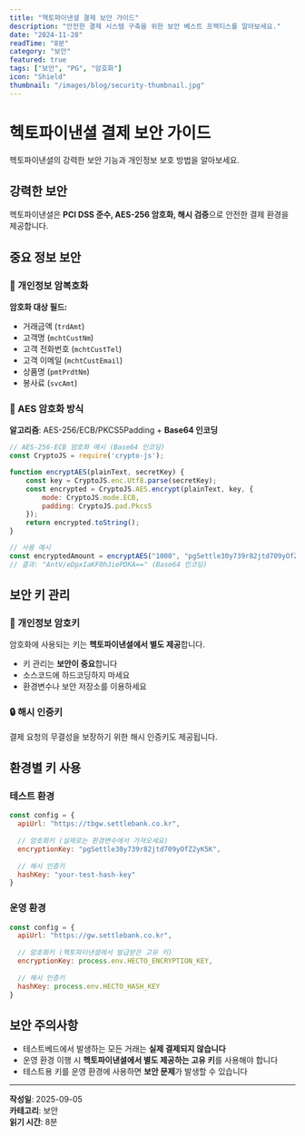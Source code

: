 ```yaml
---
title: "헥토파이낸셜 결제 보안 가이드"
description: "안전한 결제 시스템 구축을 위한 보안 베스트 프랙티스를 알아보세요."
date: "2024-11-28"
readTime: "8분"
category: "보안"
featured: true
tags: ["보안", "PG", "암호화"]
icon: "Shield"
thumbnail: "/images/blog/security-thumbnail.jpg"
---
```


# 헥토파이낸셜 결제 보안 가이드

헥토파이낸셜의 강력한 보안 기능과 개인정보 보호 방법을 알아보세요.

## 강력한 보안

헥토파이낸셜은 **PCI DSS 준수, AES-256 암호화, 해시 검증**으로 안전한 결제 환경을 제공합니다.

## 중요 정보 보안

### 🔐 개인정보 암복호화

**암호화 대상 필드:**
- 거래금액 (`trdAmt`)
- 고객명 (`mchtCustNm`)
- 고객 전화번호 (`mchtCustTel`)
- 고객 이메일 (`mchtCustEmail`)
- 상품명 (`pmtPrdtNm`)
- 봉사료 (`svcAmt`)

### 🔑 AES 암호화 방식

**알고리즘**: AES-256/ECB/PKCS5Padding + **Base64 인코딩**

```javascript
// AES-256-ECB 암호화 예시 (Base64 인코딩)
const CryptoJS = require('crypto-js');

function encryptAES(plainText, secretKey) {
    const key = CryptoJS.enc.Utf8.parse(secretKey);
    const encrypted = CryptoJS.AES.encrypt(plainText, key, {
        mode: CryptoJS.mode.ECB,
        padding: CryptoJS.pad.Pkcs5
    });
    return encrypted.toString();
}

// 사용 예시
const encryptedAmount = encryptAES("1000", "pgSettle30y739r82jtd709yOfZ2yK5K");
// 결과: "AntV/eDpxIaKF0hJiePDKA==" (Base64 인코딩)
```

## 보안 키 관리

### 🔐 개인정보 암호키

암호화에 사용되는 키는 **헥토파이낸셜에서 별도 제공**합니다.
- 키 관리는 **보안이 중요**합니다
- 소스코드에 하드코딩하지 마세요
- 환경변수나 보안 저장소를 이용하세요

### 🔒 해시 인증키

결제 요청의 무결성을 보장하기 위한 해시 인증키도 제공됩니다.

## 환경별 키 사용

### 테스트 환경
```javascript
const config = {
  apiUrl: "https://tbgw.settlebank.co.kr",
  
  // 암호화키 (실제로는 환경변수에서 가져오세요)
  encryptionKey: "pgSettle30y739r82jtd709yOfZ2yK5K",
  
  // 해시 인증키
  hashKey: "your-test-hash-key"
}
```

### 운영 환경
```javascript
const config = {
  apiUrl: "https://gw.settlebank.co.kr",
  
  // 암호화키 (헥토파이낸셜에서 발급받은 고유 키)
  encryptionKey: process.env.HECTO_ENCRYPTION_KEY,
  
  // 해시 인증키
  hashKey: process.env.HECTO_HASH_KEY
}
```

## 보안 주의사항

- 테스트베드에서 발생하는 모든 거래는 **실제 결제되지 않습니다**
- 운영 환경 이행 시 **헥토파이낸셜에서 별도 제공하는 고유 키**를 사용해야 합니다
- 테스트용 키를 운영 환경에 사용하면 **보안 문제**가 발생할 수 있습니다

---

**작성일**: 2025-09-05  
**카테고리**: 보안  
**읽기 시간**: 8분